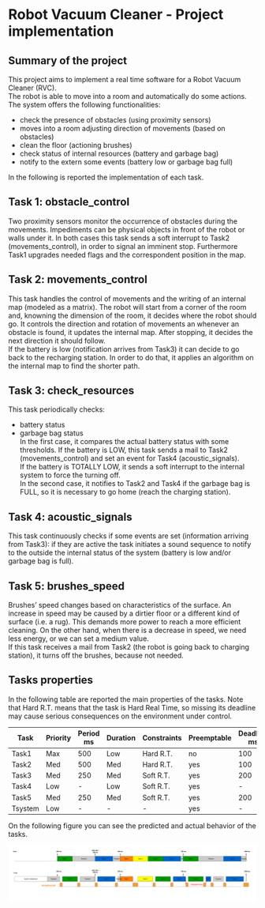 # Robot Vacuum Cleaner - Project implementation

## Summary of the project
This project aims to implement a real time software for a Robot Vacuum Cleaner (RVC). <br>
The robot is able to move into a room and automatically do some actions. <br>
The system offers the following functionalities: <br>
  - check the presence of obstacles (using proximity sensors)
  - moves into a room adjusting direction of movements (based on obstacles)
  - clean the floor (actioning brushes)
  - check status of internal resources (battery and garbage bag) 
  - notify to the extern some events (battery low or garbage bag full) 

In the following is reported the implementation of each task.

## Task 1: obstacle_control
Two proximity sensors monitor the occurrence of obstacles during the movements. Impediments can be physical objects in front of the robot or walls under it. In both cases this task sends a soft interrupt to Task2 (movements_control), in order to signal an imminent stop. Furthermore Task1 upgrades needed flags and the correspondent position in the map.

## Task 2: movements_control
This task handles the control of movements and the writing of an internal map (modeled as a matrix). The robot will start from a corner of the room and, knowning the dimension of the room, it decides where the robot should go. It controls the direction and rotation of movements an whenever an obstacle is found, it updates the internal map. After stopping, it decides the next direction it should follow. <br>
If the battery is low (notification arrives from Task3) it can decide to go back to the recharging station. In order to do that, it applies an algorithm on the internal map to find the shorter path.

## Task 3: check_resources 
This task periodically checks: <br>
 - battery status
 - garbage bag status <br>
In the first case, it compares the actual battery status with some thresholds. If the battery is LOW, this task sends a mail to Task2
(movements_control) and set an event for Task4 (acoustic_signals). <br>
If the battery is TOTALLY LOW, it sends a soft interrupt to the internal system to force the turning off.<br>
In the second case, it notifies to Task2 and Task4 if the garbage bag is FULL, so it is necessary to go home (reach the charging station).

## Task 4: acoustic_signals
This task continuously checks if some events are set (information arriving from Task3): if they are active the task initiates a sound sequence to notify to the outside the internal status of the system (battery is low and/or garbage bag is full).

## Task 5: brushes_speed
Brushes’ speed changes based on characteristics of the surface. An increase in speed may be caused by a dirtier floor or a different kind of surface (i.e. a rug). This demands more power to reach a more efficient cleaning. On the other hand, when there is a decrease in speed, we need less energy, or we can set a medium value. <br>
If this task receives a mail from Task2 (the robot is going back to charging station), it turns off the brushes, because not needed.

## Tasks properties

In the following table are reported the main properties of the tasks. Note that Hard R.T. means that the task is Hard Real Time, so missing its
deadline may cause serious consequences on the environment under control.

|Task |Priority |Period ms |Duration |Constraints |Preemptable | Deadline ms |
| ----- | ----- | ----- | ----- | ----- | ----- | ----- |
|Task1 |Max |500 |Low |Hard R.T. |no  |100 |
|Task2 |Med |500 |Med |Hard R.T. |yes |100 |
|Task3 |Med |250 |Med |Soft R.T. |yes |200 |
|Task4 |Low |-   |Low |Soft R.T. |yes |-   |
|Task5 |Med |250 |Med |Soft R.T. |yes |200 |
|Tsystem |Low |- |-   |-         |yes |-   |

On the following figure you can see the predicted and actual behavior of the tasks.

![Timing_tasks](/doc/figures/timing_tasks.png)
